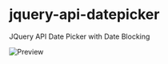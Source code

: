 # jquery-api-datepicker
JQuery API Date Picker with Date Blocking

![Preview](http://i65.tinypic.com/23kubys.png)
